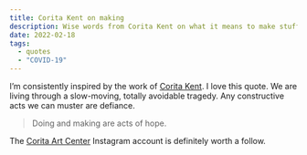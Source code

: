 ```yaml
---
title: Corita Kent on making
description: Wise words from Corita Kent on what it means to make stuff
date: 2022-02-18
tags:
  - quotes
  - "COVID-19"
---
```

I’m consistently inspired by the work of [Corita Kent](https://www.corita.org/). I love this quote. We are living through a slow-moving, totally avoidable tragedy. Any constructive acts we can muster are defiance. 

> Doing and making are acts of hope.

The [Corita Art Center](https://instagram.com/coritaartcenter) Instagram account is definitely worth a follow.
